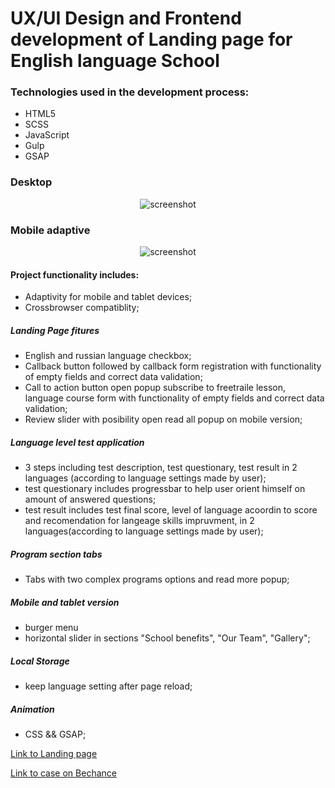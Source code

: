# UX/UI Design and Frontend development of Landing page for English language School

### Technologies used in the development process:
* HTML5
* SCSS
* JavaScript
* Gulp
* GSAP

### Desktop
<div align="center">
  <img src="https://github.com/NataLinaIT/language_school.gitgub.io/blob/main/img/englalend_desktop.gif?raw=true" alt="screenshot" >
</div>

### Mobile adaptive
<div align="center">
  <img src="https://github.com/NataLinaIT/language_school.gitgub.io/blob/main/img/englalend_mobile.gif?raw=true" alt="screenshot" >
</div>

#### Project functionality includes:
  - Adaptivity for mobile and tablet devices;
  - Crossbrowser compatiblity;
  
  ##### Landing Page fitures
  - English and russian language checkbox;
  - Callback button followed by callback form registration with functionality of empty fields and correct data validation;
  - Call to action button open popup subscribe to freetraile lesson, language course form with functionality of empty fields and correct data validation;
  - Review slider with posibility open read all popup on mobile version;
  
  ##### Language level test application
  - 3 steps including test description, test questionary, test result in 2 languages (according to language settings made by user);
  - test questionary includes progressbar to help user orient himself on amount of answered questions;
  - test result includes test final score, level of language acoordin to score and recomendation for langeage skills impruvment, in 2 languages(according to language settings made by user);
  
  ##### Program section tabs
   - Tabs with two complex programs options and read more popup;
   
  ##### Mobile and tablet version
   - burger menu 
   - horizontal slider in sections "School benefits", "Our Team", "Gallery";

  ##### Local Storage
   - keep language setting after page reload;
   
  ##### Animation
   - CSS && GSAP;
   
   
   

 [Link to Landing page ](https://natalinait.github.io/language_school.gitgub.io/) 


 [Link to case on Bechance ](https://www.behance.net/gallery/102482795/English-Language-School-Landing-Page)
